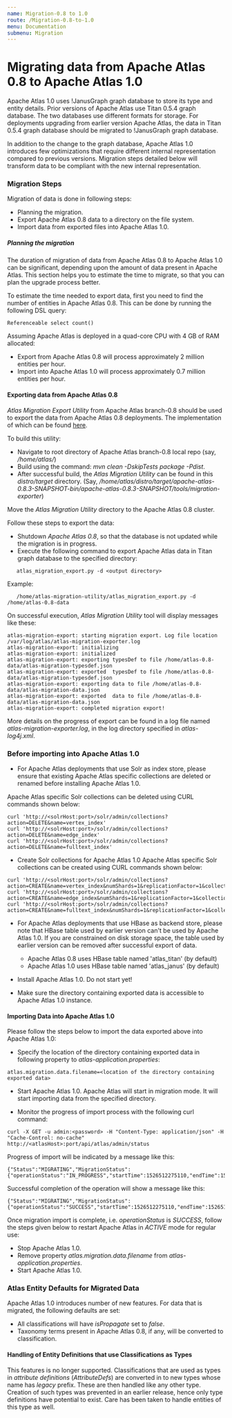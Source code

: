 ```yaml
---
name: Migration-0.8 to 1.0
route: /Migration-0.8-to-1.0
menu: Documentation
submenu: Migration
---
```


# Migrating data from Apache Atlas 0.8 to Apache Atlas 1.0

Apache Atlas 1.0 uses !JanusGraph graph database to store its type and entity details. Prior versions of Apache Atlas
use Titan 0.5.4 graph database. The two databases use different formats for storage. For deployments upgrading from
earlier version Apache Atlas, the data in Titan 0.5.4 graph database should be migrated to !JanusGraph graph database.

In addition to the change to the graph database, Apache Atlas 1.0 introduces few optimizations that require different internal
representation compared to previous versions. Migration steps detailed below will transform data to be compliant with
the new internal representation.

### Migration Steps

Migration of data is done in following steps:
   * Planning the migration.
   * Export Apache Atlas 0.8 data to a directory on the file system.
   * Import data from exported files into Apache Atlas 1.0.

##### Planning the migration

The duration of migration of data from Apache Atlas 0.8 to Apache Atlas 1.0 can be significant, depending upon the
amount of data present in Apache Atlas. This section helps you to estimate the time to migrate, so that you can plan the
upgrade process better.

To estimate the time needed to export data, first you need to find the number of entities in Apache Atlas 0.8. This can
be done by running the following DSL query:
```
Referenceable select count()
```

Assuming Apache Atlas is deployed in a quad-core CPU with 4 GB of RAM allocated:
   * Export from Apache Atlas 0.8 will process approximately 2 million entities per hour.
   * Import into Apache Atlas 1.0 will process approximately 0.7 million entities per hour.

#### Exporting data from Apache Atlas 0.8
_Atlas Migration Export Utility_ from Apache Atlas branch-0.8 should be used to export the data from Apache Atlas 0.8 deployments. The implementation of which can be found [here](https://github.com/apache/atlas/tree/branch-0.8/tools/atlas-migration-exporter).

To build this utility:
   * Navigate to root directory of Apache Atlas branch-0.8 local repo (say, _/home/atlas/_)
   * Build using the command: _mvn clean -DskipTests package -Pdist_.
   * After successful build, the _Atlas Migration Utility_ can be found in this _distro/target_ directory. (Say, _/home/atlas/distro/target/apache-atlas-0.8.3-SNAPSHOT-bin/apache-atlas-0.8.3-SNAPSHOT/tools/migration-exporter_)

Move the _Atlas Migration Utility_ directory to the Apache Atlas 0.8 cluster.

Follow these steps to export the data:
   * Shutdown _Apache Atlas 0.8_, so that the database is not updated while the migration is in progress.
   * Execute the following command to export Apache Atlas data in Titan graph database to the specified directory:
```
   atlas_migration_export.py -d <output directory>
 ```

Example:
```
   /home/atlas-migration-utility/atlas_migration_export.py -d /home/atlas-0.8-data
```

On successful execution, _Atlas Migration Utility_ tool will display messages like these:
```
atlas-migration-export: starting migration export. Log file location /var/log/atlas/atlas-migration-exporter.log
atlas-migration-export: initializing
atlas-migration-export: initialized
atlas-migration-export: exporting typesDef to file /home/atlas-0.8-data/atlas-migration-typesdef.json
atlas-migration-export: exported  typesDef to file /home/atlas-0.8-data/atlas-migration-typesdef.json
atlas-migration-export: exporting data to file /home/atlas-0.8-data/atlas-migration-data.json
atlas-migration-export: exported  data to file /home/atlas-0.8-data/atlas-migration-data.json
atlas-migration-export: completed migration export!
```

More details on the progress of export can be found in a log file named _atlas-migration-exporter.log_, in the log directory
specified in _atlas-log4j.xml_.

### Before importing into Apache Atlas 1.0
   * For Apache Atlas deployments that use Solr as index store, please ensure that existing Apache Atlas specific collections are deleted or renamed before installing Apache Atlas 1.0.

Apache Atlas specific Solr collections can be deleted using CURL commands shown below:
```
curl 'http://<solrHost:port>/solr/admin/collections?action=DELETE&name=vertex_index'
curl 'http://<solrHost:port>/solr/admin/collections?action=DELETE&name=edge_index'
curl 'http://<solrHost:port>/solr/admin/collections?action=DELETE&name=fulltext_index'
```

   * Create Solr collections for Apache Atlas 1.0
Apache Atlas specific Solr collections can be created using CURL commands shown below:
```
curl 'http://<solrHost:port>/solr/admin/collections?action=CREATE&name=vertex_index&numShards=1&replicationFactor=1&collection.configName=atlas_configs'
curl 'http://<solrHost:port>/solr/admin/collections?action=CREATE&name=edge_index&numShards=1&replicationFactor=1&collection.configName=atlas_configs'
curl 'http://<solrHost:port>/solr/admin/collections?action=CREATE&name=fulltext_index&numShards=1&replicationFactor=1&collection.configName=atlas_configs'
```

   * For Apache Atlas deployments that use HBase as backend store, please note that HBase table used by earlier version can't be used by Apache Atlas 1.0. If you are constrained on disk storage space, the table used by earlier version can be removed after successful export of data.
      * Apache Atlas 0.8 uses HBase table named 'atlas_titan' (by default)
      * Apache Atlas 1.0 uses HBase table named 'atlas_janus' (by default)

   * Install Apache Atlas 1.0. Do not start yet!

   * Make sure the directory containing exported data is accessible to Apache Atlas 1.0 instance.


#### Importing Data into Apache Atlas 1.0
Please follow the steps below to import the data exported above into Apache Atlas 1.0:
   * Specify the location of the directory containing exported data in following property to _atlas-application.properties_:

```
atlas.migration.data.filename=<location of the directory containing exported data>
```

   * Start Apache Atlas 1.0. Apache Atlas will start in migration mode. It will start importing data from the specified directory.

   * Monitor the progress of import process with the following curl command:
```
curl -X GET -u admin:<password> -H "Content-Type: application/json" -H "Cache-Control: no-cache" http://<atlasHost>:port/api/atlas/admin/status
```

Progress of import will be indicated by a message like this:
```
{"Status":"MIGRATING","MigrationStatus":{"operationStatus":"IN_PROGRESS","startTime":1526512275110,"endTime":1526512302750,"currentIndex":10,"currentCounter":101,"totalCount":0}}
```

Successful completion of the operation will show a message like this:
```
{"Status":"MIGRATING","MigrationStatus":{"operationStatus":"SUCCESS","startTime":1526512275110,"endTime":1526512302750,"currentIndex":0,"currentCounter":0,"totalCount":371}}
```

Once migration import is complete, i.e. _operationStatus_ is _SUCCESS_, follow the steps given below to restart Apache Atlas
in _ACTIVE_ mode for regular use:
   * Stop Apache Atlas 1.0.
   * Remove property _atlas.migration.data.filename_ from _atlas-application.properties_.
   * Start Apache Atlas 1.0.

### Atlas Entity Defaults for Migrated Data

Apache Atlas 1.0 introduces number of new features. For data that is migrated, the following defaults are set:
   * All classifications will have _isPropagate_ set to _false_.
   * Taxonomy terms present in Apache Atlas 0.8, if any, will be converted to classification.

#### Handling of Entity Definitions that use Classifications as Types

This features is no longer supported. Classifications that are used as types in _attribute definitions_ (_AttributeDefs_) are converted in to new types whose name has _legacy_ prefix. These are then handled like any other type.
Creation of such types was prevented in an earlier release, hence only type definitions have potential to exist. Care has been taken to handle entities of this type as well.
